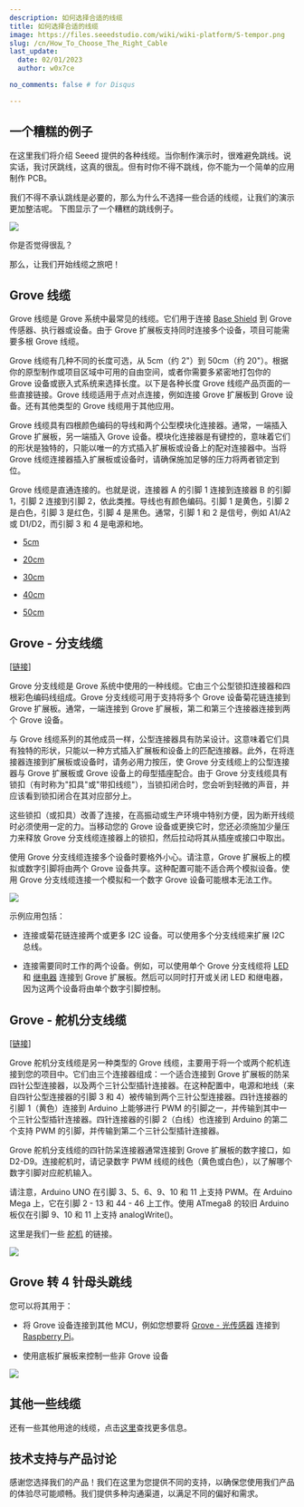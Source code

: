 ```yaml
---
description: 如何选择合适的线缆
title: 如何选择合适的线缆
image: https://files.seeedstudio.com/wiki/wiki-platform/S-tempor.png
slug: /cn/How_To_Choose_The_Right_Cable
last_update:
  date: 02/01/2023
  author: w0x7ce

no_comments: false # for Disqus

---
```

<!-- ---
name: 如何选择合适的线缆
category: 教程
title:  如何选择合适的线缆
prodimagename:
surveyurl: https://www.research.net/r/How_To_Choose_The_Right_Cable
--- -->

## 一个糟糕的例子

在这里我们将介绍 Seeed 提供的各种线缆。当你制作演示时，很难避免跳线。说实话，我讨厌跳线，这真的很乱。但有时你不得不跳线，你不能为一个简单的应用制作 PCB。

我们不得不承认跳线是必要的，那么为什么不选择一些合适的线缆，让我们的演示更加整洁呢。
下图显示了一个糟糕的跳线例子。

![](https://files.seeedstudio.com/wiki/How_To_Choose_The_Right_Cable/img/How_to_choose_cable_1.jpg)

你是否觉得很乱？

那么，让我们开始线缆之旅吧！

## Grove 线缆

Grove 线缆是 Grove 系统中最常见的线缆。它们用于连接 [Base Shield](https://www.seeedstudio.com/depot/base-shield-v13-p-1378.html?cPath=98_16) 到 Grove 传感器、执行器或设备。由于 Grove 扩展板支持同时连接多个设备，项目可能需要多根 Grove 线缆。

Grove 线缆有几种不同的长度可选，从 5cm（约 2"）到 50cm（约 20"）。根据你的原型制作或项目区域中可用的自由空间，或者你需要多紧密地打包你的 Grove 设备或嵌入式系统来选择长度。以下是各种长度 Grove 线缆产品页面的一些直接链接。Grove 线缆适用于点对点连接，例如连接 Grove 扩展板到 Grove 设备。还有其他类型的 Grove 线缆用于其他应用。

Grove 线缆具有四根颜色编码的导线和两个公型模块化连接器。通常，一端插入 Grove 扩展板，另一端插入 Grove 设备。模块化连接器是有键控的，意味着它们的形状是独特的，只能以唯一的方式插入扩展板或设备上的配对连接器中。当将 Grove 线缆连接器插入扩展板或设备时，请确保施加足够的压力将两者锁定到位。

Grove 线缆是直通连接的。也就是说，连接器 A 的引脚 1 连接到连接器 B 的引脚 1，引脚 2 连接到引脚 2，依此类推。导线也有颜色编码。引脚 1 是黄色，引脚 2 是白色，引脚 3 是红色，引脚 4 是黑色。通常，引脚 1 和 2 是信号，例如 A1/A2 或 D1/D2，而引脚 3 和 4 是电源和地。

- [5cm](https://www.seeedstudio.com/Grove-Universal-4-Pin-Buckled-5cm-Cable-5-PCs-Pack.html)

- [20cm](https://www.seeedstudio.com/Grove-Universal-4-Pin-Buckled-20cm-Cable-5-PCs-pack.html)

- [30cm](https://www.seeedstudio.com/Grove-Universal-4-Pin-Buckled-30cm-Cable-5-PCs-Pack.html)

- [40cm](https://www.seeedstudio.com/Grove-Universal-4-Pin-Buckled-40cm-Cable-5-PCs-Pack.html)

- [50cm](https://www.seeedstudio.com/Grove-Universal-4-Pin-Buckled-50cm-Cable-5-PCs-Pack.html)

## Grove - 分支线缆

[[链接](https://www.seeedstudio.com/Grove-Branch-Cable-5PCs-pack.html)]

Grove 分支线缆是 Grove 系统中使用的一种线缆。它由三个公型锁扣连接器和四根彩色编码线组成。Grove 分支线缆可用于支持将多个 Grove 设备菊花链连接到 Grove 扩展板。通常，一端连接到 Grove 扩展板，第二和第三个连接器连接到两个 Grove 设备。

与 Grove 线缆系列的其他成员一样，公型连接器具有防呆设计。这意味着它们具有独特的形状，只能以一种方式插入扩展板和设备上的匹配连接器。此外，在将连接器连接到扩展板或设备时，请务必用力按压，使 Grove 分支线缆上的公型连接器与 Grove 扩展板或 Grove 设备上的母型插座配合。由于 Grove 分支线缆具有锁扣（有时称为"扣具"或"带扣线缆"），当锁扣闭合时，您会听到轻微的声音，并应该看到锁扣闭合在其对应部分上。

这些锁扣（或扣具）改善了连接，在高振动或生产环境中特别方便，因为断开线缆时必须使用一定的力。当移动您的 Grove 设备或更换它时，您还必须施加少量压力来释放 Grove 分支线缆连接器上的锁扣，然后拉动将其从插座或接口中取出。

使用 Grove 分支线缆连接多个设备时要格外小心。请注意，Grove 扩展板上的模拟或数字引脚将由两个 Grove 设备共享。这种配置可能不适合两个模拟设备。使用 Grove 分支线缆连接一个模拟和一个数字 Grove 设备可能根本无法工作。

![](https://files.seeedstudio.com/wiki/How_To_Choose_The_Right_Cable/img/Grove-Branch_Cable-5PCs_pack-.jpg)

示例应用包括：

- 连接或菊花链连接两个或更多 I2C 设备。可以使用多个分支线缆来扩展 I2C 总线。

- 连接需要同时工作的两个设备。例如，可以使用单个 Grove 分支线缆将 [LED](https://www.seeedstudio.com/Grove-LED-Pack-p-4364.html) 和 [继电器](https://www.seeedstudio.com/Grove-Relay.html) 连接到 Grove 扩展板。然后可以同时打开或关闭 LED 和继电器，因为这两个设备将由单个数字引脚控制。

## Grove - 舵机分支线缆

[[链接](https://www.seeedstudio.com/Grove-Branch-Cable-for-Servo-5PCs-pack.html)]

Grove 舵机分支线缆是另一种类型的 Grove 线缆，主要用于将一个或两个舵机连接到您的项目中。它们由三个连接器组成：一个适合连接到 Grove 扩展板的防呆四针公型连接器，以及两个三针公型插针连接器。在这种配置中，电源和地线（来自四针公型连接器的引脚 3 和 4）被传输到两个三针公型连接器。四针连接器的引脚 1（黄色）连接到 Arduino 上能够进行 PWM 的引脚之一，并传输到其中一个三针公型插针连接器。四针连接器的引脚 2（白线）也连接到 Arduino 的第二个支持 PWM 的引脚，并传输到第二个三针公型插针连接器。

Grove 舵机分支线缆的四针防呆连接器通常连接到 Grove 扩展板的数字接口，如 D2-D9。连接舵机时，请记录数字 PWM 线缆的线色（黄色或白色），以了解哪个数字引脚对应舵机输入。

请注意，Arduino UNO 在引脚 3、5、6、9、10 和 11 上支持 PWM。在 Arduino Mega 上，它在引脚 2 - 13 和 44 - 46 上工作。使用 ATmega8 的较旧 Arduino 板仅在引脚 9、10 和 11 上支持 analogWrite()。

这里是我们一些 [舵机](https://www.seeedstudio.com/catalogsearch/result/?q=servos) 的链接。

![](https://files.seeedstudio.com/wiki/How_To_Choose_The_Right_Cable/img/4pinto2x3pin500.jpg)

## Grove 转 4 针母头跳线

您可以将其用于：

- 将 Grove 设备连接到其他 MCU，例如您想要将 [Grove - 光传感器](https://www.seeedstudio.com/Grove-Light-Sensor-p-746.html) 连接到 [Raspberry Pi](http://www.raspberrypi.org/)。

- 使用底板扩展板来控制一些非 Grove 设备

![](https://files.seeedstudio.com/wiki/How_To_Choose_The_Right_Cable/img/4p254.jpg)

## 其他一些线缆

还有一些其他用途的线缆，点击[这里](https://www.seeedstudio.com/catalogsearch/result/?q=Cables)查找更多信息。

## 技术支持与产品讨论

感谢您选择我们的产品！我们在这里为您提供不同的支持，以确保您使用我们产品的体验尽可能顺畅。我们提供多种沟通渠道，以满足不同的偏好和需求。

<div class="button_tech_support_container">
<a href="https://forum.seeedstudio.com/" class="button_forum"></a> 
<a href="https://www.seeedstudio.com/contacts" class="button_email"></a>
</div>

<div class="button_tech_support_container">
<a href="https://discord.gg/eWkprNDMU7" class="button_discord"></a> 
<a href="https://github.com/Seeed-Studio/wiki-documents/discussions/69" class="button_discussion"></a>
</div>